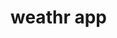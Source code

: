 # weathr app
[](https://user-images.githubusercontent.com/75394655/183265967-1f9d0737-7a01-4161-bf68-637e1df376b4.mp4)
[](https://user-images.githubusercontent.com/75394655/183265975-c227dfdf-a3b6-49b5-a5dd-a600d0a26ae4.mp4)
